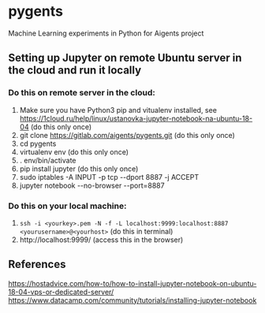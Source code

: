 # pygents
Machine Learning experiments in Python for Aigents project

## Setting up Jupyter on remote Ubuntu server in the cloud and run it locally

### Do this on remote server in the cloud:

1. Make sure you have Python3 pip and vitualenv installed, see https://1cloud.ru/help/linux/ustanovka-jupyter-notebook-na-ubuntu-18-04 (do this only once)
1. git clone https://gitlab.com/aigents/pygents.git (do this only once)
1. cd pygents
1. virtualenv env (do this only once)
1. . env/bin/activate
1. pip install jupyter (do this only once)
1. sudo iptables -A INPUT -p tcp --dport 8887 -j ACCEPT
1. jupyter notebook --no-browser --port=8887

### Do this on your local machine:

1. `ssh -i <yourkey>.pem -N -f -L localhost:9999:localhost:8887 <yourusername>@<yourhost>` (do this in terminal)
1. http://localhost:9999/ (access this in the browser)

## References
https://hostadvice.com/how-to/how-to-install-jupyter-notebook-on-ubuntu-18-04-vps-or-dedicated-server/
https://www.datacamp.com/community/tutorials/installing-jupyter-notebook

